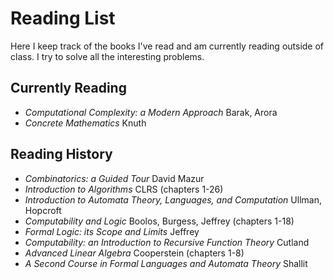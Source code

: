 # Reading List
Here I keep track of the books I've read and am currently reading outside of class. I try to solve all the interesting problems.

## Currently Reading
* *Computational Complexity: a Modern Approach* Barak, Arora
* *Concrete Mathematics* Knuth

## Reading History
* *Combinatorics: a Guided Tour* David Mazur
* *Introduction to Algorithms* CLRS (chapters 1-26)
* *Introduction to Automata Theory, Languages, and Computation* Ullman, Hopcroft
* *Computability and Logic* Boolos, Burgess, Jeffrey (chapters 1-18)
* *Formal Logic: its Scope and Limits* Jeffrey
* *Computability: an Introduction to Recursive Function Theory* Cutland
* *Advanced Linear Algebra* Cooperstein (chapters 1-8)
* *A Second Course in Formal Languages and Automata Theory* Shallit
